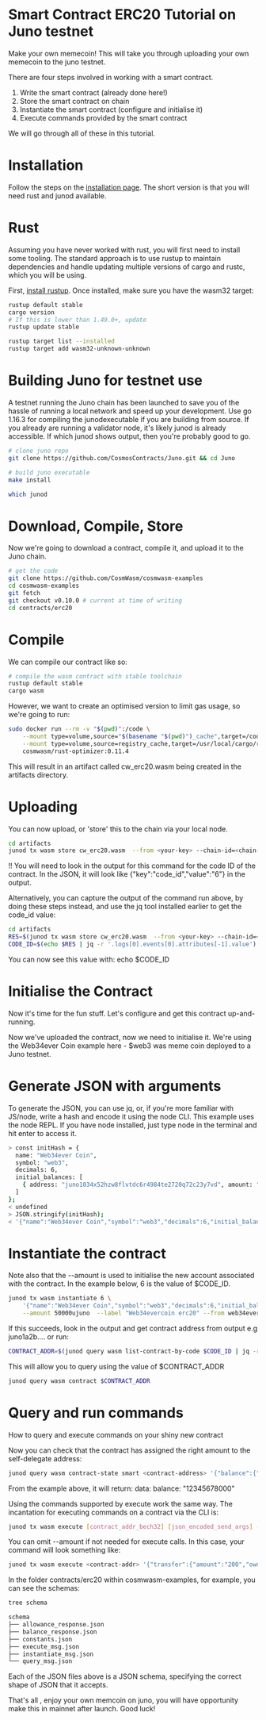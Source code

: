 # Smart Contract ERC20 Tutorial on Juno testnet
Make your own memecoin!
This will take you through uploading your own memecoin to the juno testnet.

There are four steps involved in working with a smart contract.
1. Write the smart contract (already done here!)
2. Store the smart contract on chain
3. Instantiate the smart contract (configure and initialise it)
4. Execute commands provided by the smart contract

We will go through all of these in this tutorial.

# Installation

Follow the steps on the [installation page](https://docs.junochain.com/smart-contracts/installation).
The short version is that you will need rust and junod available.

# Rust

Assuming you have never worked with rust, you will first need to install some tooling. The standard approach is to use rustup to maintain dependencies and handle updating multiple versions of cargo and rustc, which you will be using.

First, [install rustup](https://rustup.rs/). Once installed, make sure you have the wasm32 target:

```bash
rustup default stable
cargo version
# If this is lower than 1.49.0+, update
rustup update stable

rustup target list --installed
rustup target add wasm32-unknown-unknown
```
# Building Juno for testnet use
A testnet running the Juno chain has been launched to save you of the hassle of running a local network and speed up your development.
Use go 1.16.3 for compiling the junodexecutable if you are building from source. If you already are running a validator node, it's likely junod is already accessible. If which junod shows output, then you're probably good to go.

```bash
# clone juno repo
git clone https://github.com/CosmosContracts/Juno.git && cd Juno

# build juno executable
make install

which junod
```
# Download, Compile, Store
Now we're going to download a contract, compile it, and upload it to the Juno chain.

```bash
# get the code
git clone https://github.com/CosmWasm/cosmwasm-examples
cd cosmwasm-examples
git fetch
git checkout v0.10.0 # current at time of writing
cd contracts/erc20
```
# Compile
We can compile our contract like so:

```bash
# compile the wasm contract with stable toolchain
rustup default stable
cargo wasm
```
However, we want to create an optimised version to limit gas usage, so we're going to run:

```bash
sudo docker run --rm -v "$(pwd)":/code \
    --mount type=volume,source="$(basename "$(pwd)")_cache",target=/code/target \
    --mount type=volume,source=registry_cache,target=/usr/local/cargo/registry \
    cosmwasm/rust-optimizer:0.11.4
```
This will result in an artifact called cw_erc20.wasm being created in the artifacts directory.

# Uploading
You can now upload, or 'store' this to the chain via your local node.

```bash
cd artifacts
junod tx wasm store cw_erc20.wasm  --from <your-key> --chain-id=<chain-id> --gas auto
```
!! You will need to look in the output for this command for the code ID of the contract. 
In the JSON, it will look like {"key":"code_id","value":"6"} in the output.

Alternatively, you can capture the output of the command run above, by doing these steps instead, and use the jq tool installed earlier to get the code_id value:

```bash
cd artifacts
RES=$(junod tx wasm store cw_erc20.wasm  --from <your-key> --chain-id=<chain-id> --gas auto -y)
CODE_ID=$(echo $RES | jq -r '.logs[0].events[0].attributes[-1].value')
```

You can now see this value with:
echo $CODE_ID

# Initialise the Contract
Now it's time for the fun stuff. Let's configure and get this contract up-and-running.

Now we've uploaded the contract, now we need to initialise it.
We're using the Web34ever Coin example here - $web3 was meme coin deployed to a Juno testnet.

# Generate JSON with arguments

To generate the JSON, you can use jq, or, if you're more familiar with JS/node, write a hash and encode it using the node CLI.
This example uses the node REPL. If you have node installed, just type node in the terminal and hit enter to access it.

```bash
> const initHash = {
  name: "Web34ever Coin",
  symbol: "web3",
  decimals: 6,
  initial_balances: [
    { address: "juno1034x52hzw8flvtdc6r4984te2720q72c23y7vd", amount: "12345678000"},
  ]
};
< undefined
> JSON.stringify(initHash);
< '{"name":"Web34ever Coin","symbol":"web3","decimals":6,"initial_balances":[{"address":"juno1034x52hzw8flvtdc6r4984te2720q72c23y7vd","amount":"12345678000"}]}'
```
# Instantiate the contract
Note also that the --amount is used to initialise the new account associated with the contract.
In the example below, 6 is the value of $CODE_ID.


```bash
junod tx wasm instantiate 6 \
    '{"name":"Web34ever Coin","symbol":"web3","decimals":6,"initial_balances":[{"address":"<validator-self-delegate-address>","amount":"12345678000"}]}' \
    --amount 50000ujuno  --label "Web34evercoin erc20" --from web34ever --chain-id lucina --gas auto -y
```

If this succeeds, look in the output and get contract address from output e.g juno1a2b.... or run:

```bash
CONTRACT_ADDR=$(junod query wasm list-contract-by-code $CODE_ID | jq -r '.[0].address')
```

This will allow you to query using the value of $CONTRACT_ADDR

```bash
junod query wasm contract $CONTRACT_ADDR
```

# Query and run commands
How to query and execute commands on your shiny new contract

Now you can check that the contract has assigned the right amount to the self-delegate address:

```bash
junod query wasm contract-state smart <contract-address> '{"balance":{"address":"<validator-self-delegate-address>"}}'
```
From the example above, it will return:
data:
  balance: "12345678000"
  
  Using the commands supported by execute work the same way. The incantation for executing commands on a contract via the CLI is:
```bash
junod tx wasm execute [contract_addr_bech32] [json_encoded_send_args] --amount [coins,optional] [flags]
```
You can omit --amount if not needed for execute calls.
In this case, your command will look something like:
```bash
junod tx wasm execute <contract-addr> '{"transfer":{"amount":"200","owner":"<validator-self-delegate-address>","recipient":"<recipient-address>"}}' --from <your-key> --chain-id <chain-id>
```
In the folder contracts/erc20 within cosmwasm-examples, for example, you can see the schemas:

```bash
tree schema

schema
├── allowance_response.json
├── balance_response.json
├── constants.json
├── execute_msg.json
├── instantiate_msg.json
└── query_msg.json
```
Each of the JSON files above is a JSON schema, specifying the correct shape of JSON that it accepts.

That's all , enjoy your own memcoin on juno, you will have opportunity make this in mainnet after launch. Good luck!
